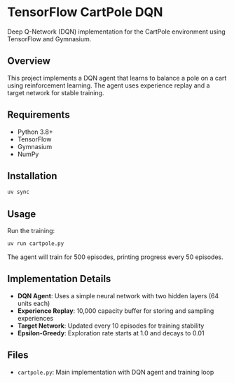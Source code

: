 # TensorFlow CartPole DQN

Deep Q-Network (DQN) implementation for the CartPole environment using TensorFlow and Gymnasium.

## Overview

This project implements a DQN agent that learns to balance a pole on a cart using reinforcement learning. The agent uses experience replay and a target network for stable training.

## Requirements

- Python 3.8+
- TensorFlow
- Gymnasium
- NumPy

## Installation

```bash
uv sync
```

## Usage

Run the training:

```bash
uv run cartpole.py
```

The agent will train for 500 episodes, printing progress every 50 episodes.

## Implementation Details

- **DQN Agent**: Uses a simple neural network with two hidden layers (64 units each)
- **Experience Replay**: 10,000 capacity buffer for storing and sampling experiences
- **Target Network**: Updated every 10 episodes for training stability
- **Epsilon-Greedy**: Exploration rate starts at 1.0 and decays to 0.01

## Files

- `cartpole.py`: Main implementation with DQN agent and training loop